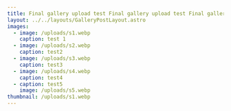 ```yaml
---
title: Final gallery upload test Final gallery upload test Final gallery upload test
layout: ../../layouts/GalleryPostLayout.astro
images:
  - image: /uploads/s1.webp
    caption: test 1
  - image: /uploads/s2.webp
    caption: test2
  - image: /uploads/s3.webp
    caption: test3
  - image: /uploads/s4.webp
    caption: test4
  - caption: test5
    image: /uploads/s5.webp
thumbnail: /uploads/s1.webp
---
```

